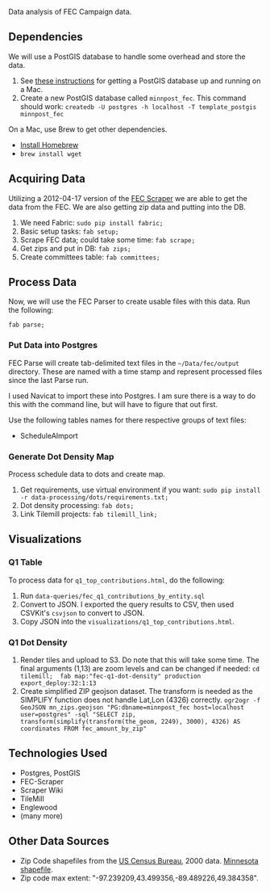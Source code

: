 Data analysis of FEC Campaign data.

## Dependencies

We will use a PostGIS database to handle some overhead and store the
data.

1. See [these instructions](https://github.com/MinnPost/minnpost-basemaps/blob/master/README.md) for getting a PostGIS database up and running on a Mac.
2. Create a new PostGIS database called ```minnpost_fec```.  This command should work: ```createdb -U postgres -h localhost -T template_postgis minnpost_fec```

On a Mac, use Brew to get other dependencies.

 - [Install Homebrew](https://github.com/mxcl/homebrew/wiki/installation)
 - ```brew install wget```

## Acquiring Data

Utilizing a 2012-04-17 version of the [FEC Scraper](https://github.com/cschnaars/FEC-Scraper)
we are able to get the data from the FEC.  We are also getting zip data and putting into the DB.

1. We need Fabric: ```sudo pip install fabric;```
2. Basic setup tasks: ```fab setup;```
3. Scrape FEC data; could take some time: ```fab scrape;```
4. Get zips and put in DB: ```fab zips;```
5. Create committees table: ```fab committees;```

## Process Data

Now, we will use the FEC Parser to create usable files with this data.  Run the following:

```
fab parse;
```

### Put Data into Postgres

FEC Parse will create tab-delimited text files in the ```~/Data/fec/output``` directory.  These are named with
a time stamp and represent processed files since the last Parse run.

I used Navicat to import these into Postgres.  I am sure there is a way to do this with the command
line, but will have to figure that out first.

Use the following tables names for there respective groups of text files:

 - ScheduleAImport
 
### Generate Dot Density Map

Process schedule data to dots and create map.

1. Get requirements, use virtual environment if you want: ```sudo pip install -r data-processing/dots/requirements.txt;```
2. Dot density processing: ```fab dots;```
3. Link Tilemill projects: ```fab tilemill_link;```

## Visualizations

### Q1 Table

To process data for ```q1_top_contributions.html```, do the following:

1. Run ```data-queries/fec_q1_contributions_by_entity.sql```
2. Convert to JSON.  I exported the query results to CSV, then used CSVKit's ```csvjson``` to convert to JSON.
3. Copy JSON into the ```visualizations/q1_top_contributions.html```.

### Q1 Dot Density

1. Render tiles and upload to S3.  Do note that this will take some time.  The final arguments (1,13) are zoom levels and can be changed if needed: ```cd tilemill;  fab map:"fec-q1-dot-density" production export_deploy:32:1:13```
2. Create simplified ZIP geojson dataset.  The transform is needed as the SIMPLIFY function does not handle Lat,Lon (4326) correctly. ```ogr2ogr -f GeoJSON mn_zips.geojson "PG:dbname=minnpost_fec host=localhost user=postgres" -sql "SELECT zip, transform(simplify(transform(the_geom, 2249), 3000), 4326) AS coordinates FROM fec_amount_by_zip"```

## Technologies Used

 - Postgres, PostGIS
 - FEC-Scraper
 - Scraper Wiki
 - TileMill
 - Englewood
 - (many more)
 
## Other Data Sources

 - Zip Code shapefiles from the [US Census Bureau](http://www.census.gov/geo/www/cob/z52000.html), 2000 data.  [Minnesota shapefile](http://www.census.gov/geo/cob/bdy/zt/z500shp/zt27_d00_shp.zip).
 - Zip code max extent: "-97.239209,43.499356,-89.489226,49.384358".